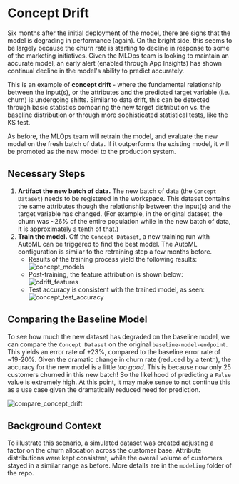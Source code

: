 # Concept Drift
Six months after the initial deployment of the model, there are signs that the model is degrading in
performance (again). On the bright side, this seems to be largely because the churn rate is starting to
decline in response to some of the marketing initiatives. Given the MLOps team is looking to maintain an
accurate model, an early alert (enabled through App Insights) has shown continual decline in the model's
ability to predict accurately. 

This is an example of **concept drift** - where the fundamental relationship between the input(s), or the
attributes and the predicted target variable (i.e. churn) is undergoing shifts. Similar to data drift, this
can be detected through basic statistics comparing the new target distribution vs. the baseline distribution or through more sophisticated statistical tests, like the KS test.

As before, the MLOps team will retrain the model, and evaluate the new model on the fresh batch of
data. If it outperforms the existing model, it will be promoted as the new model to the production system.

## Necessary Steps
1. **Artifact the new batch of data.** The new batch of data (the `Concept Dataset`) needs to be registered in
   the workspace. This dataset contains the same attributes though the relationship between the input(s) and
   the target variable has changed. (For example, in the original dataset, the churn was ~26% of the entire
   population while in the new batch of data, it is approximately a tenth of that.)
2. **Train the model.** Off the `Concept Dataset`, a new training run with AutoML can be triggered to find the best model. The
   AutoML configuration is similar to the retraining step a few months before.
   	- Results of the training process yield the following results: ![concept_models](./imgs/concept_models.jpg)
	- Post-training, the feature attribution is shown below:  ![cdrift_features](./imgs/cdrift_features.jpg)
	- Test accuracy is consistent with the trained model, as seen:  ![concept_test_accuracy](./imgs/concept_test_accuracy.jpg)

## Comparing the Baseline Model
To see how much the new dataset has degraded on the baseline model, we can compare the `Concept Dataset` on
the original `baseline-model-endpoint`. This yields an error rate of +23%, compared to the baseline error rate of ~19-20%. Given the dramatic change in churn rate (reduced by a tenth), the accuracy for the new model
is a little *too good*. This is because now only 25 customers churned in this new batch! So the likelihood of
predicting a `False` value is extremely high. At this point, it may make sense to not continue this as a use
case given the dramatically reduced need for prediction.

![compare_concept_drift](./gifs/compare_concept_drift.gif)

## Background Context
To illustrate this scenario, a simulated dataset was created adjusting a factor on the churn allocation across
the customer base. Attribute distributions were kept consistent, while the overall volume of customers stayed
in a similar range as before. More details are in the `modeling` folder of the repo. 
